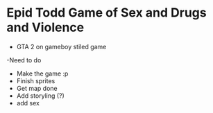 # Epid Todd Game of Sex and Drugs and Violence

- GTA 2 on gameboy stiled game

-Need to do
- Make the game :p
- Finish sprites
- Get map done
- Add storyling (?)
- add sex
